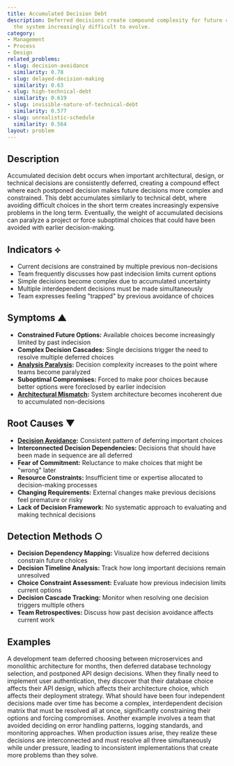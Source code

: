 ```yaml
---
title: Accumulated Decision Debt
description: Deferred decisions create compound complexity for future choices, making
  the system increasingly difficult to evolve.
category:
- Management
- Process
- Design
related_problems:
- slug: decision-avoidance
  similarity: 0.78
- slug: delayed-decision-making
  similarity: 0.63
- slug: high-technical-debt
  similarity: 0.619
- slug: invisible-nature-of-technical-debt
  similarity: 0.577
- slug: unrealistic-schedule
  similarity: 0.564
layout: problem
---
```


## Description

Accumulated decision debt occurs when important architectural, design, or technical decisions are consistently deferred, creating a compound effect where each postponed decision makes future decisions more complex and constrained. This debt accumulates similarly to technical debt, where avoiding difficult choices in the short term creates increasingly expensive problems in the long term. Eventually, the weight of accumulated decisions can paralyze a project or force suboptimal choices that could have been avoided with earlier decision-making.

## Indicators ⟡

- Current decisions are constrained by multiple previous non-decisions
- Team frequently discusses how past indecision limits current options
- Simple decisions become complex due to accumulated uncertainty
- Multiple interdependent decisions must be made simultaneously
- Team expresses feeling "trapped" by previous avoidance of choices

## Symptoms ▲

- **Constrained Future Options:** Available choices become increasingly limited by past indecision
- **Complex Decision Cascades:** Single decisions trigger the need to resolve multiple deferred choices
- **[Analysis Paralysis](analysis-paralysis.md):** Decision complexity increases to the point where teams become paralyzed
- **Suboptimal Compromises:** Forced to make poor choices because better options were foreclosed by earlier indecision
- **[Architectural Mismatch](architectural-mismatch.md):** System architecture becomes incoherent due to accumulated non-decisions

## Root Causes ▼

- **[Decision Avoidance](decision-avoidance.md):** Consistent pattern of deferring important choices
- **Interconnected Decision Dependencies:** Decisions that should have been made in sequence are all deferred
- **Fear of Commitment:** Reluctance to make choices that might be "wrong" later
- **Resource Constraints:** Insufficient time or expertise allocated to decision-making processes
- **Changing Requirements:** External changes make previous decisions feel premature or risky
- **Lack of Decision Framework:** No systematic approach to evaluating and making technical decisions

## Detection Methods ○

- **Decision Dependency Mapping:** Visualize how deferred decisions constrain future choices
- **Decision Timeline Analysis:** Track how long important decisions remain unresolved
- **Choice Constraint Assessment:** Evaluate how previous indecision limits current options
- **Decision Cascade Tracking:** Monitor when resolving one decision triggers multiple others
- **Team Retrospectives:** Discuss how past decision avoidance affects current work

## Examples

A development team deferred choosing between microservices and monolithic architecture for months, then deferred database technology selection, and postponed API design decisions. When they finally need to implement user authentication, they discover that their database choice affects their API design, which affects their architecture choice, which affects their deployment strategy. What should have been four independent decisions made over time has become a complex, interdependent decision matrix that must be resolved all at once, significantly constraining their options and forcing compromises. Another example involves a team that avoided deciding on error handling patterns, logging standards, and monitoring approaches. When production issues arise, they realize these decisions are interconnected and must resolve all three simultaneously while under pressure, leading to inconsistent implementations that create more problems than they solve.